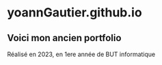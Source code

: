 # yoannGautier.github.io

## Voici mon ancien portfolio

Réalisé en 2023, en 1ere année de BUT informatique

